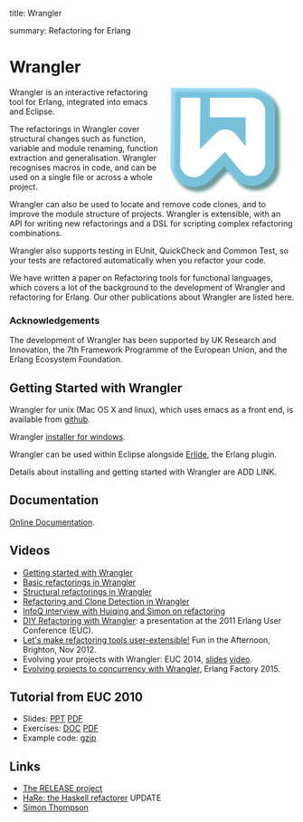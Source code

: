 title: Wrangler 

summary: Refactoring for Erlang



# Wrangler

<img align="right"  width="200px" style="vertical-align:middle;margin:0px 20px" src="wrangler.png">

Wrangler is an interactive refactoring tool for Erlang, integrated into emacs and Eclipse.

The refactorings in Wrangler cover structural changes such as function, variable and module renaming, function extraction and generalisation. Wrangler recognises macros in code, and can be used on a single file or across a whole project.

Wrangler can also be used to locate and remove code clones, and to improve the module structure of projects. Wrangler is extensible, with an API for writing new refactorings and a DSL for scripting complex refactoring combinations.

Wrangler also supports testing in EUnit, QuickCheck and Common Test, so your tests are refactored automatically when you refactor your code.

We have written a paper on Refactoring tools for functional languages, which covers a lot of the background to the development of Wrangler and refactoring for Erlang. Our other publications about Wrangler are listed here.

### Acknowledgements

The development of Wrangler has been supported by UK Research and Innovation, the 7th Framework Programme of the European Union, and the Erlang Ecosystem Foundation.

## Getting Started with Wrangler

Wrangler for unix (Mac OS X and linux), which uses emacs as a front end, is available from [github](https://github.com/RefactoringTools/Wrangler). 

Wrangler [installer for windows](https://github.com/RefactoringTools/wrangler/releases/download/wrangler1.2/Wrangler_Setup.exe).

Wrangler can be used within Eclipse alongside [Erlide](https://erlide.org/index.html), the Erlang plugin.

Details about installing and getting started with Wrangler are  ADD LINK.

## Documentation

[Online Documentation](https://refactoringtools.github.io/wrangler/).

## Videos

- [Getting started with Wrangler](http://www.youtube.com/watch?v=TsiZR9I22VY) 
- [Basic refactorings in Wrangler](http://www.youtube.com/watch?v=3GAN69shGLk)
- [Structural refactorings in Wrangler](http://www.youtube.com/watch?v=NURUuTQ9NoA)
- [Refactoring and Clone Detection in Wrangler](http://www.youtube.com/watch?v=RMYwv2daTVg)
- [InfoQ interview with Huiqing and Simon on refactoring](http://www.infoq.com/interviews/thompson-li-refactoring) 
- [DIY Refactoring with Wrangler](http://www.cs.kent.ac.uk/people/staff/sjt/presentations/TutorialNov11.ppt): a presentation at the 2011 Erlang User Conference (EUC).
- [Let's make refactoring tools user-extensible!](http://www.cs.kent.ac.uk/people/staff/sjt/Release/FunInTheAfternoon.pdf) Fun in the Afternoon, Brighton, Nov 2012. 
- Evolving your projects with Wrangler: EUC 2014, [slides](http://www.cs.kent.ac.uk/people/staff/sjt/presentations/EvolvingYourProjectsWithWrangler.pdf) [video](http://vimeo.com/100523695).
- [Evolving projects to concurrency with Wrangler](http://www.infoq.com/presentations/wrangler), Erlang Factory 2015.

## Tutorial from EUC 2010

- Slides: [PPT](http://www.cs.kent.ac.uk/projects/wrangler/Misc/TutorialNov10.ppt) [PDF](http://www.cs.kent.ac.uk/projects/wrangler/Misc/TutorialNov10.pdf)
- Exercises: [DOC](http://www.cs.kent.ac.uk/projects/wrangler/Misc/WranglerExercise.doc) [PDF](http://www.cs.kent.ac.uk/projects/wrangler/Misc/WranglerExercise.pdf)
- Example code: [gzip](http://www.cs.kent.ac.uk/projects/wrangler/Misc/wrangler_ex.tar.gz)

## Links

- [The RELEASE project](http://www.release-project.eu/) 
- [HaRe: the Haskell refactorer](http://www.cs.kent.ac.uk/projects/refactor-fp/hare.html) UPDATE
- [Simon Thompson](http://www.cs.kent.ac.uk/people/staff/sjt/) 



